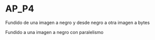 # AP_P4

Fundido de una imagen a negro y desde negro a otra imagen a bytes

Fundido a una imagen a negro con paralelismo
